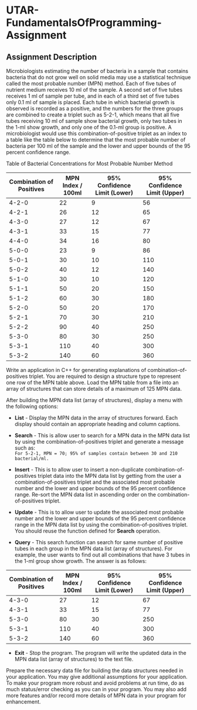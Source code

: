 # UTAR-FundamentalsOfProgramming-Assignment

## Assignment Description

Microbiologists estimating the number of bacteria in a sample that contains bacteria that do not grow well on solid media may use a statistical technique called the most probable number (MPN) method. Each of five tubes of nutrient medium receives 10 ml of the sample. A second set of five tubes receives 1 ml of sample per tube, and in each of a third set of five tubes only 0.1 ml of sample is placed. Each tube in which bacterial growth is observed is recorded as a positive, and the numbers for the three groups are combined to create a triplet such as 5-2-1, which means that all five tubes receiving 10 ml of sample show bacterial growth, only two tubes in the 1-ml show growth, and only one of the 0.1-ml group is positive. A microbiologist would use this combination-of-positive triplet as an index to a table like the table below to determine that the most probable number of bacteria per 100 ml of the sample and the lower and upper bounds of the 95 percent confidence range.

Table of Bacterial Concentrations for Most Probable Number Method

| Combination of Positives | MPN Index / 100ml | 95% Confidence Limit (Lower) | 95% Confidence Limit (Upper) |
| --- | --- | --- | --- |
| 4-2-0 | 22 | 9 | 56 |
| 4-2-1 | 26 | 12 | 65 |
| 4-3-0 | 27 | 12 | 67 |
| 4-3-1 | 33 | 15 | 77 |
| 4-4-0 | 34 | 16 | 80 |
| 5-0-0 | 23 | 9 | 86 |
| 5-0-1 | 30 | 10 | 110 |
| 5-0-2 | 40 | 12 | 140 |
| 5-1-0 | 30 | 10 | 120 |
| 5-1-1 | 50 | 20 | 150 |
| 5-1-2 | 60 | 30 | 180 |
| 5-2-0 | 50 | 20 | 170 |
| 5-2-1 | 70 | 30 | 210 |
| 5-2-2 | 90 | 40 | 250 |
| 5-3-0 | 80 | 30 | 250 |
| 5-3-1 | 110 | 40 | 300 |
| 5-3-2 | 140 | 60 | 360 |

Write an application in C++ for generating explanations of combination-of-positives triplet. You are required to design a structure type to represent one row of the MPN table above. Load the MPN table from a file into an array of structures that can store details of a maximum of 125 MPN data.

After building the MPN data list (array of structures), display a menu with the following options:

- **List** - Display the MPN data in the array of structures forward. Each display should
contain an appropriate heading and column captions.

- **Search** - This is allow user to search for a MPN data in the MPN data list by using the combination-of-positives triplet and generate a message such as:  
  ```For 5-2-1, MPN = 70; 95% of samples contain between 30 and 210 bacterial/ml.```

- **Insert** - This is to allow user to insert a non-duplicate combination-of-positives triplet data into the MPN data list by getting from the user a combination-of-positives triplet and the associated most probable number and the lower and upper bounds of the 95 percent confidence range. Re-sort the MPN data list in ascending order on the combination-of-positives triplet.

- **Update** - This is to allow user to update the associated most probable number and the lower and upper bounds of the 95 percent confidence range in the MPN data list by using the combination-of-positives triplet. You should reuse the function defined for **Search** operation.

- **Query** - This search function can search for same number of positive tubes in each group in the MPN data list (array of structures). For example, the user wants to find out all combinations that have 3 tubes in the 1-ml group show growth. The answer is as follows: 

| Combination of Positives | MPN Index / 100ml | 95% Confidence Limit (Lower) | 95% Confidence Limit (Upper) |
| --- | --- | --- | --- |
| 4-3-0 | 27 | 12 | 67 |
| 4-3-1 | 33 | 15 | 77 |
| 5-3-0 | 80 | 30 | 250 |
| 5-3-1 | 110 | 40 | 300 |
| 5-3-2 | 140 | 60 | 360 |

- **Exit** - Stop the program. The program will write the updated data in the MPN data list (array of structures) to the text file.

Prepare the necessary data file for building the data structures needed in your application. You may give additional assumptions for your application. To make your program more robust and avoid problems at run time, do as much status/error checking as you can in your program. You may also add more features and/or record more details of MPN data in your program for enhancement.

